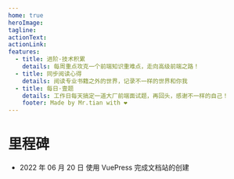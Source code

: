 ```yaml
---
home: true
heroImage:
tagline:
actionText:
actionLink:
features:
  - title: 进阶·技术积累
    details: 每周重点攻克一个前端知识重难点，走向高级前端之路！
  - title: 同步阅读心得
    details: 阅读专业书籍之外的世界，记录不一样的世界和你我
  - title: 每日·壹题
    details: 工作日每天搞定一道大厂前端面试题，再回头，感谢不一样的自己！
    footer: Made by Mr.tian with ❤️
---
```


# 里程碑

- 2022 年 06 月 20 日 使用 VuePress 完成文档站的创建
